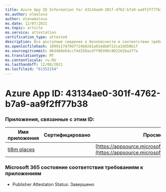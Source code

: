 ```yaml
---
title: Azure App ID Information for 43134ae0-301f-4762-b7a9-aa9f2ff77b38
ms.author: elmalova
author: elenamalova
ms.date: 12/07/2021
ms.topic: article
ms.service: attestation
certification_type: attested
description: Все доступные сведения о безопасности и соответствии требованиям для 43134ae0-301f-4762-b7a9-aa9f2ff77b38.
ms.openlocfilehash: 1099117d79d7724b02d1a014db8f22ca19d50b1f
ms.sourcegitcommit: 06d460e64ccf4d150acd7f90309c902262ba2f7a
ms.translationtype: MT
ms.contentlocale: ru-RU
ms.lasthandoff: 12/08/2021
ms.locfileid: "61352154"
---
```

# <a name="azure-app-id-43134ae0-301f-4762-b7a9-aa9f2ff77b38"></a>Azure App ID: 43134ae0-301f-4762-b7a9-aa9f2ff77b38


### <a name="apps-associated-with-this-id"></a>Приложения, связанные с этим ID:
| **Имя приложения** | **Сертифицировано** | **Просмотр в AppSource** |
|--------------|---------------|-----------------------|
| [ti8m places](https://docs.microsoft.com/microsoft-365-app-certification/forward/WA200003311) |  | [https://appsource.microsoft.com/product/office/WA200003311](https://appsource.microsoft.com/product/office/WA200003311) |

### <a name="microsoft-365-app-compliance-status"></a>Microsoft 365 состояние соответствия требованиям к приложениям
- Publisher Attestaton Status: Завершено

